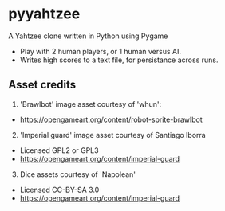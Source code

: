 # pyyahtzee
A Yahtzee clone written in Python using Pygame

- Play with 2 human players, or 1 human versus AI. 
- Writes high scores to a text file, for persistance across runs.


## Asset credits
1. 'Brawlbot' image asset courtesy of 'whun':
- https://opengameart.org/content/robot-sprite-brawlbot

2. 'Imperial guard' image asset courtesy of Santiago Iborra
- Licensed GPL2 or GPL3
- https://opengameart.org/content/imperial-guard

3. Dice assets courtesy of 'Napolean'
- Licensed CC-BY-SA 3.0
- https://opengameart.org/content/imperial-guard

